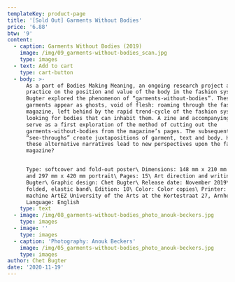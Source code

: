 ```yaml
---
templateKey: product-page
title: '[Sold Out] Garments Without Bodies'
price: '6.88'
btw: '9'
content:
  - caption: Garments Without Bodies (2019)
    image: /img/09_garments-without-bodies_scan.jpg
    type: images
  - text: Add to cart
    type: cart-button
  - body: >-
      As a part of Bodies Making Meaning, an ongoing research project and
      practice on the position and value of the body in the fashion system, Chet
      Bugter explored the phenomenon of “garments-without-bodies”. These “empty”
      garments appear as ghosts, void of flesh: roaming through the fashion
      magazine, left behind by the rapid trend-cycle of the fashion system,
      looking for bodies that can inhabit them. A zine and accompanying poster
      serve as a first exploration of the method of cutting out the
      garments-without-bodies from the magazine’s pages. The subsequent
      “see-throughs” create juxtapositions of garment, text and body. How can
      these alternative narratives lead to new perspectives upon the fashion
      magazine? 


      Type: softcover and fold-out poster\ Dimensions: 148 mm x 210 mm portrait
      and 297 mm x 420 mm portrait\ Pages: 15\ Art direction and writing: Chet
      Bugter\ Graphic design: Chet Bugter\ Release date: November 2019\ Binding:
      folded, elastic band\ Edition: 10\ Color: Color copies\ Printer: Copy
      machine ArtEZ University of the Arts at the Kortestraat 27, Arnhem\
      Language: English
    type: text
  - image: /img/08_garments-without-bodies_photo_anouk-beckers.jpg
    type: images
  - image: ''
    type: images
  - caption: 'Photography: Anouk Beckers'
    image: /img/05_garments-without-bodies_photo_anouk-beckers.jpg
    type: images
author: Chet Bugter
date: '2020-11-19'
---
```



